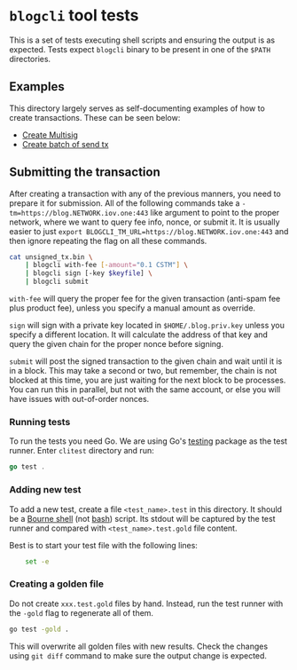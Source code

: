 # `blogcli` tool tests

This is a set of tests executing shell scripts and ensuring the output is as
expected. Tests expect `blogcli` binary to be present in one of the `$PATH`
directories.

## Examples

This directory largely serves as self-documenting examples of how to create
transactions. These can be seen below:

- [Create Multisig](./attach_multisig_id.test)
- [Create batch of send tx](./batch.test)

## Submitting the transaction

After creating a transaction with any of the previous manners, you need to
prepare it for submission. All of the following commands take a
`-tm=https://blog.NETWORK.iov.one:443` like argument to point to the proper
network, where we want to query fee info, nonce, or submit it.
It is usually easier to just `export BLOGCLI_TM_URL=https://blog.NETWORK.iov.one:443`
and then ignore repeating the flag on all these commands.

```sh
cat unsigned_tx.bin \
    | blogcli with-fee [-amount="0.1 CSTM"] \
    | blogcli sign [-key $keyfile] \
    | blogcli submit
```

`with-fee` will query the proper fee for the given transaction (anti-spam fee plus product fee),
unless you specify a manual amount as override.

`sign` will sign with a private key located in `$HOME/.blog.priv.key` unless you specify a different
location. It will calculate the address of that key and query the given chain for the proper nonce
before signing.

`submit` will post the signed transaction to the given chain and wait until it is in a block.
This may take a second or two, but remember, the chain is not blocked at this time, you are just
waiting for the next block to be processes. You can run this in parallel, but not with the same
account, or else you will have issues with out-of-order nonces.

### Running tests

To run the tests you need Go. We are using Go's
[testing](https://golang.org/pkg/testing/) package as the test runner. Enter
`clitest` directory and run:

```go
go test .
```

### Adding new test

To add a new test, create a file `<test_name>.test` in this directory. It
should be a [Bourne shell](https://en.wikipedia.org/wiki/Bourne_shell) (not
[bash](<https://en.wikipedia.org/wiki/Bash_(Unix_shell)>)) script. Its stdout
will be captured by the test runner and compared with `<test_name>.test.gold`
file content.

Best is to start your test file with the following lines:

```sh
    set -e
```

### Creating a golden file

Do not create `xxx.test.gold` files by hand. Instead, run the test runner with
the `-gold` flag to regenerate all of them.

```sh
go test -gold .
```

This will overwrite all golden files with new results. Check the changes using
`git diff` command to make sure the output change is expected.
